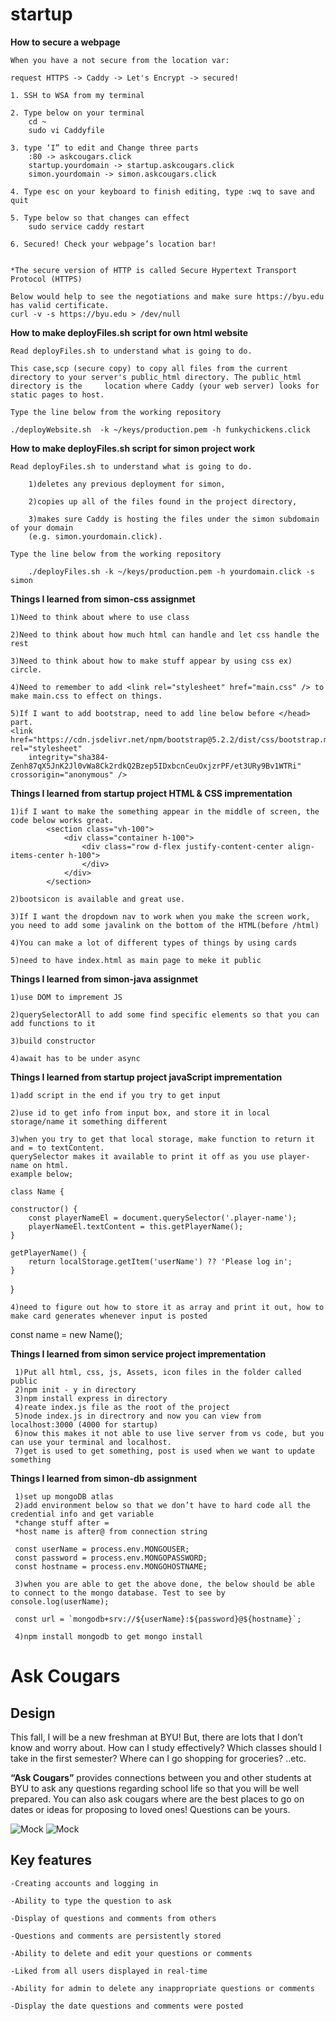# startup

**How to secure a webpage** 

    When you have a not secure from the location var:

    request HTTPS -> Caddy -> Let's Encrypt -> secured!

    1. SSH to WSA from my terminal

    2. Type below on your terminal 
	    cd ~
	    sudo vi Caddyfile

    3. type ‘I” to edit and Change three parts 
	    :80 -> askcougars.click
	    startup.yourdomain -> startup.askcougars.click
	    simon.yourdomain -> simon.askcougars.click

    4. Type esc on your keyboard to finish editing, type :wq to save and quit

    5. Type below so that changes can effect
	    sudo service caddy restart

    6. Secured! Check your webpage’s location bar!


    *The secure version of HTTP is called Secure Hypertext Transport Protocol (HTTPS)

    Below would help to see the negotiations and make sure https://byu.edu has valid certificate.
    curl -v -s https://byu.edu > /dev/null


**How to make deployFiles.sh script for own html website** 

    Read deployFiles.sh to understand what is going to do.
    
	This case,scp (secure copy) to copy all files from the current directory to your server's public_html directory. The public_html directory is the 	  location where Caddy (your web server) looks for static pages to host.
	
	Type the line below from the working repository
	
	./deployWebsite.sh  -k ~/keys/production.pem -h funkychickens.click


**How to make deployFiles.sh script for simon project work** 

    Read deployFiles.sh to understand what is going to do.

        1)deletes any previous deployment for simon, 

        2)copies up all of the files found in the project directory,

        3)makes sure Caddy is hosting the files under the simon subdomain of your domain
        (e.g. simon.yourdomain.click).
	
	Type the line below from the working repository

    	./deployFiles.sh -k ~/keys/production.pem -h yourdomain.click -s simon
	
**Things I learned from simon-css assignmet**

	1)Need to think about where to use class
	
	2)Need to think about how much html can handle and let css handle the rest
	
	3)Need to think about how to make stuff appear by using css ex) circle.
	
	4)Need to remember to add <link rel="stylesheet" href="main.css" /> to make main.css to effect on things.
	
	5)If I want to add bootstrap, need to add line below before </head> part.
	<link href="https://cdn.jsdelivr.net/npm/bootstrap@5.2.2/dist/css/bootstrap.min.css" rel="stylesheet"
        integrity="sha384-Zenh87qX5JnK2Jl0vWa8Ck2rdkQ2Bzep5IDxbcnCeuOxjzrPF/et3URy9Bv1WTRi" crossorigin="anonymous" />

**Things I learned from startup project HTML & CSS imprementation**

    1)if I want to make the something appear in the middle of screen, the code below works great.
            <section class="vh-100">
                <div class="container h-100">
                    <div class="row d-flex justify-content-center align-items-center h-100">
                    </div>
                </div>
            </section>
    
    2)bootsicon is available and great use.

    3)If I want the dropdown nav to work when you make the screen work, you need to add some javalink on the bottom of the HTML(before /html)

    4)You can make a lot of different types of things by using cards

    5)need to have index.html as main page to meke it public 

**Things I learned from simon-java assignmet**

    1)use DOM to imprement JS
    
    2)querySelectorAll to add some find specific elements so that you can add functions to it
    
    3)build constructor
    
    4)await has to be under async
    
**Things I learned from startup project javaScript imprementation**

    1)add script in the end if you try to get input
    
    2)use id to get info from input box, and store it in local storage/name it something different
    
    3)when you try to get that local storage, make function to return it and = to textContent. 
    querySelector makes it available to print it off as you use player-name on html.
    example below;
    
    class Name {

    constructor() {
        const playerNameEl = document.querySelector('.player-name');
        playerNameEl.textContent = this.getPlayerName();
    }

    getPlayerName() {
        return localStorage.getItem('userName') ?? 'Please log in';
    }

}

    4)need to figure out how to store it as array and print it out, how to make card generates whenever input is posted

const name = new Name();

**Things I learned from simon service project imprementation**

     1)Put all html, css, js, Assets, icon files in the folder called public
     2)npm init - y in directory
     3)npm install express in directory
     4)reate index.js file as the root of the project
     5)node index.js in directrory and now you can view from localhost:3000 (4000 for startup)
     6)now this makes it not able to use live server from vs code, but you can use your terminal and localhost.
     7)get is used to get something, post is used when we want to update something
     
**Things I learned from simon-db assignment**

     1)set up mongoDB atlas
     2)add environment below so that we don’t have to hard code all the credential info and get variable
     *change stuff after =
     *host name is after@ from connection string 

     const userName = process.env.MONGOUSER;
     const password = process.env.MONGOPASSWORD;
     const hostname = process.env.MONGOHOSTNAME;

     3)when you are able to get the above done, the below should be able to connect to the mongo database. Test to see by console.log(userName);

     const url = `mongodb+srv://${userName}:${password}@${hostname}`;

     4)npm install mongodb to get mongo install

# Ask Cougars

## Design

This fall, I will be a new freshman at BYU! But, there are lots that I don’t know and worry about. How can I study effectively? Which classes should I take in the first semester? Where can I go shopping for groceries? ..etc. 

**“Ask Cougars”** provides connections between you and other students at BYU to ask any questions regarding school life so that you will be well prepared. You can also ask cougars where are the best places to go on dates or ideas for proposing to loved ones! Questions can be yours.


![Mock](cs260login.png)
![Mock](cs260maindraft.png)

## Key features
    -Creating accounts and logging in

    -Ability to type the question to ask

    -Display of questions and comments from others

    -Questions and comments are persistently stored

    -Ability to delete and edit your questions or comments

    -Liked from all users displayed in real-time

    -Ability for admin to delete any inappropriate questions or comments 

    -Display the date questions and comments were posted

